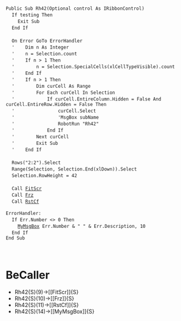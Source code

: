 &nbsp;  &nbsp;  &nbsp;  &nbsp;  
`Public Sub Rh42(Optional control As IRibbonControl)`  
&nbsp;&nbsp;&nbsp;&nbsp;`If testing Then`  
&nbsp;&nbsp;&nbsp;&nbsp;&nbsp;&nbsp;&nbsp;&nbsp;`Exit Sub`  
&nbsp;&nbsp;&nbsp;&nbsp;`End If`  
&nbsp;  &nbsp;  &nbsp;  &nbsp;  
&nbsp;&nbsp;&nbsp;&nbsp;`On Error GoTo ErrorHandler`  
&nbsp;&nbsp;&nbsp;&nbsp;`'    Dim n As Integer`  
&nbsp;&nbsp;&nbsp;&nbsp;`'    n = Selection.count`  
&nbsp;&nbsp;&nbsp;&nbsp;`'    If n > 1 Then`  
&nbsp;&nbsp;&nbsp;&nbsp;`'        n = Selection.SpecialCells(xlCellTypeVisible).count`  
&nbsp;&nbsp;&nbsp;&nbsp;`'    End If`  
&nbsp;&nbsp;&nbsp;&nbsp;`'    If n > 1 Then`  
&nbsp;&nbsp;&nbsp;&nbsp;`'        Dim curCell As Range`  
&nbsp;&nbsp;&nbsp;&nbsp;`'        For Each curCell In Selection`  
&nbsp;&nbsp;&nbsp;&nbsp;`'            If curCell.EntireColumn.Hidden = False And curCell.EntireRow.Hidden = False Then`  
&nbsp;&nbsp;&nbsp;&nbsp;`'                curCell.Select`  
&nbsp;&nbsp;&nbsp;&nbsp;`'                'MsgBox subName`  
&nbsp;&nbsp;&nbsp;&nbsp;`'                RobotRun "Rh42"`  
&nbsp;&nbsp;&nbsp;&nbsp;`'            End If`  
&nbsp;&nbsp;&nbsp;&nbsp;`'        Next curCell`  
&nbsp;&nbsp;&nbsp;&nbsp;`'        Exit Sub`  
&nbsp;&nbsp;&nbsp;&nbsp;`'    End If`  
&nbsp;  &nbsp;  &nbsp;  &nbsp;  
&nbsp;&nbsp;&nbsp;&nbsp;`Rows("2:2").Select`  
&nbsp;&nbsp;&nbsp;&nbsp;`Range(Selection, Selection.End(xlDown)).Select`  
&nbsp;&nbsp;&nbsp;&nbsp;`Selection.RowHeight = 42`  
&nbsp;  &nbsp;  &nbsp;  &nbsp;  
&nbsp;&nbsp;&nbsp;&nbsp;`Call `[`FitScr`](FitScr)  
&nbsp;&nbsp;&nbsp;&nbsp;`Call `[`Frz`](Frz)  
&nbsp;&nbsp;&nbsp;&nbsp;`Call `[`RstCf`](RstCf)  
&nbsp;  &nbsp;  &nbsp;  &nbsp;  
`ErrorHandler:`  
&nbsp;&nbsp;&nbsp;&nbsp;`If Err.Number <> 0 Then`  
&nbsp;&nbsp;&nbsp;&nbsp;&nbsp;&nbsp;&nbsp;&nbsp;[`MyMsgBox`](MyMsgBox)` Err.Number & " " & Err.Description, 10`  
&nbsp;&nbsp;&nbsp;&nbsp;`End If`  
`End Sub`  
&nbsp;  &nbsp;  &nbsp;  &nbsp;  
&nbsp;  &nbsp;  &nbsp;  &nbsp;  


# BeCaller
- Rh42{S}(9)->[[FitScr]]{S}
- Rh42{S}(10)->[[Frz]]{S}
- Rh42{S}(11)->[[RstCf]]{S}
- Rh42{S}(14)->[[MyMsgBox]]{S}

